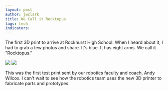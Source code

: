 ```yaml
---
layout: post
author: jwclark
title: We Call it Rocktopus
tags: tech
indicators:
---
```

The first 3D print to arrive at Rockhurst High School. When I heard about it, I had to grab a few photos and share. It's blue. It has eight arms. We call it "Rocktopus." 

<div class="flex-wrapper">
  <img src="{{ site.baseurl }}/img/rocktopus01.jpg">
  <img src="{{ site.baseurl }}/img/rocktopus02.jpg">
</div>

This was the first test print sent by our robotics faculty and coach, Andy Wilcox. I can't wait to see how the robotics team uses the new 3D printer to fabricate parts and prototypes.
